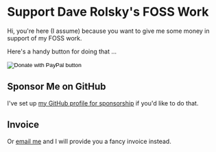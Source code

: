 # Support Dave Rolsky's FOSS Work

Hi, you're here (I assume) because you want to give me some money in support of my FOSS work.

Here's a handy button for doing that ...

<form action="https://www.paypal.com/donate" method="post" target="_top">
<input type="hidden" name="hosted_button_id" value="HEA86D3W3R5JL" />
<input type="image" src="https://www.paypalobjects.com/en_US/i/btn/btn_donate_LG.gif" border="0" name="submit" title="PayPal - The safer, easier way to pay online!" alt="Donate with PayPal button" />
<img alt="" border="0" src="https://www.paypal.com/en_US/i/scr/pixel.gif" width="1" height="1" />
</form>

## Sponsor Me on GitHub

I've set up [my GitHub profile for sponsorship](https://github.com/sponsors/autarch/) if you'd like to do that.

## Invoice

Or [email me](mailto:autarch@urth.org) and I will provide you a fancy invoice instead.
